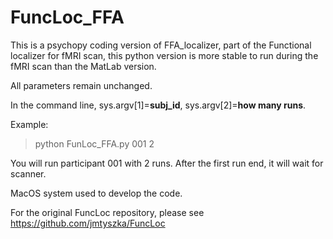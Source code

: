 # FuncLoc_FFA
This is a psychopy coding version of FFA_localizer, part of the Functional localizer for fMRI scan, this python version is more stable to run during the fMRI scan than the MatLab version. 

All parameters remain unchanged. 

In the command line, sys.argv[1]=**subj_id**, sys.argv[2]=**how many runs**.

Example:
> python FunLoc_FFA.py 001 2

You will run participant 001 with 2 runs. After the first run end, it will wait for scanner. 

MacOS system used to develop the code. 

For the original FuncLoc repository, please see https://github.com/jmtyszka/FuncLoc 
